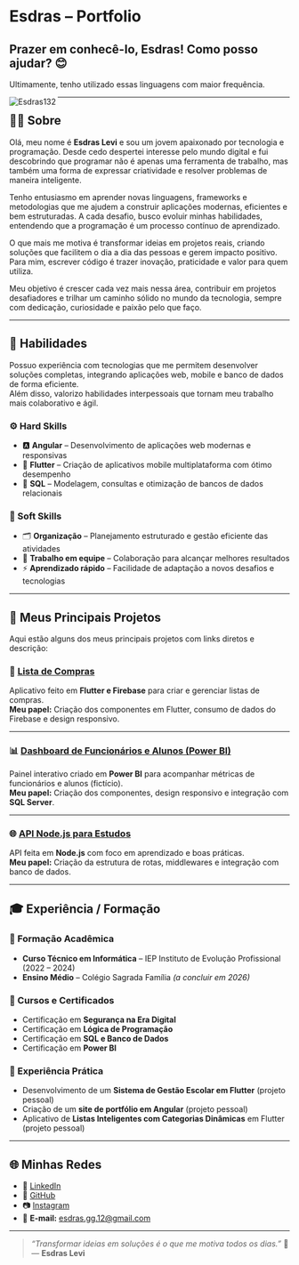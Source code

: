 # Esdras – Portfolio

## Prazer em conhecê-lo, Esdras! Como posso ajudar? 😊

<!--
**Esdras132/Esdras132** is a ✨ _special_ ✨ repository because its `README.md` (this file) appears on your GitHub profile.

Here are some ideas to get you started:

- 🔭 I’m currently working on ...
- 🌱 I’m currently learning ...
- 👯 I’m looking to collaborate on ...
- 🤔 I’m looking for help with ...
- 💬 Ask me about ...
- 📫 How to reach me: ...
- 😄 Pronouns: ...
- ⚡ Fun fact: ...
-->

Ultimamente, tenho utilizado essas linguagens com maior frequência.  
<p><img align="left" src="https://github-readme-stats.vercel.app/api/top-langs/?username=Esdras132&layout=compact&hide=html" alt="Esdras132 " /></p>

---

## 👨‍💻 Sobre

Olá, meu nome é **Esdras Levi** e sou um jovem apaixonado por tecnologia e programação. Desde cedo despertei interesse pelo mundo digital e fui descobrindo que programar não é apenas uma ferramenta de trabalho, mas também uma forma de expressar criatividade e resolver problemas de maneira inteligente.

Tenho entusiasmo em aprender novas linguagens, frameworks e metodologias que me ajudem a construir aplicações modernas, eficientes e bem estruturadas. A cada desafio, busco evoluir minhas habilidades, entendendo que a programação é um processo contínuo de aprendizado.

O que mais me motiva é transformar ideias em projetos reais, criando soluções que facilitem o dia a dia das pessoas e gerem impacto positivo. Para mim, escrever código é trazer inovação, praticidade e valor para quem utiliza.

Meu objetivo é crescer cada vez mais nessa área, contribuir em projetos desafiadores e trilhar um caminho sólido no mundo da tecnologia, sempre com dedicação, curiosidade e paixão pelo que faço.

---

## 🧠 Habilidades

Possuo experiência com tecnologias que me permitem desenvolver soluções completas, integrando aplicações web, mobile e banco de dados de forma eficiente.  
Além disso, valorizo habilidades interpessoais que tornam meu trabalho mais colaborativo e ágil.

### ⚙️ Hard Skills

- 🅰️ **Angular** – Desenvolvimento de aplicações web modernas e responsivas  
- 📱 **Flutter** – Criação de aplicativos mobile multiplataforma com ótimo desempenho  
- 🧮 **SQL** – Modelagem, consultas e otimização de bancos de dados relacionais  

### 💬 Soft Skills

- 🗂️ **Organização** – Planejamento estruturado e gestão eficiente das atividades  
- 🤝 **Trabalho em equipe** – Colaboração para alcançar melhores resultados  
- ⚡ **Aprendizado rápido** – Facilidade de adaptação a novos desafios e tecnologias  

---

## 🚀 Meus Principais Projetos

Aqui estão alguns dos meus principais projetos com links diretos e descrição:

### 🛒 [Lista de Compras](https://github.com/Esdras132/lista_app)
Aplicativo feito em **Flutter e Firebase** para criar e gerenciar listas de compras.  
**Meu papel:** Criação dos componentes em Flutter, consumo de dados do Firebase e design responsivo.

---

### 📊 [Dashboard de Funcionários e Alunos (Power BI)](https://app.powerbi.com/view?r=eyJrIjoiYTM0NDI4OTYtODAyNi00NjA3LWI1MzQtYjhkYTE1Nzc3M2M2IiwidCI6IjY1OWNlMmI4LTA3MTQtNDE5OC04YzM4LWRjOWI2MGFhYmI1NyJ9)
Painel interativo criado em **Power BI** para acompanhar métricas de funcionários e alunos (fictício).  
**Meu papel:** Criação dos componentes, design responsivo e integração com **SQL Server**.

---

### 🌐 [API Node.js para Estudos](https://github.com/Esdras132/api_node_estudo)
API feita em **Node.js** com foco em aprendizado e boas práticas.  
**Meu papel:** Criação da estrutura de rotas, middlewares e integração com banco de dados.

---


## 🎓 Experiência / Formação

### 🏫 Formação Acadêmica
- **Curso Técnico em Informática** – IEP Instituto de Evolução Profissional (2022 – 2024)  
- **Ensino Médio** – Colégio Sagrada Família *(a concluir em 2026)*  

### 📜 Cursos e Certificados
- Certificação em **Segurança na Era Digital**  
- Certificação em **Lógica de Programação**  
- Certificação em **SQL e Banco de Dados**  
- Certificação em **Power BI**

### 💼 Experiência Prática
- Desenvolvimento de um **Sistema de Gestão Escolar em Flutter** (projeto pessoal)  
- Criação de um **site de portfólio em Angular** (projeto pessoal)  
- Aplicativo de **Listas Inteligentes com Categorias Dinâmicas** em Flutter (projeto pessoal)

---

## 🌐 Minhas Redes

- 💼 [LinkedIn](https://www.linkedin.com/in/esdraslevi/)  
- 🐙 [GitHub](https://github.com/Esdras132)  
- 📷 [Instagram](https://www.instagram.com/esdraslevi_)  
- 💌 **E-mail:** [esdras.gg.12@gmail.com](mailto:esdras.gg.12@gmail.com)

---

> _“Transformar ideias em soluções é o que me motiva todos os dias.”_ 🚀  
> — **Esdras Levi**
